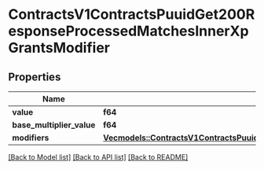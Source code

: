 # ContractsV1ContractsPuuidGet200ResponseProcessedMatchesInnerXpGrantsModifier

## Properties

Name | Type | Description | Notes
------------ | ------------- | ------------- | -------------
**value** | **f64** |  | 
**base_multiplier_value** | **f64** |  | 
**modifiers** | [**Vec<models::ContractsV1ContractsPuuidGet200ResponseProcessedMatchesInnerXpGrantsModifierModifiersInner>**](_contracts_v1_contracts__puuid__get_200_response_ProcessedMatches_inner_XPGrants_Modifier_Modifiers_inner.md) |  | 

[[Back to Model list]](../README.md#documentation-for-models) [[Back to API list]](../README.md#documentation-for-api-endpoints) [[Back to README]](../README.md)


